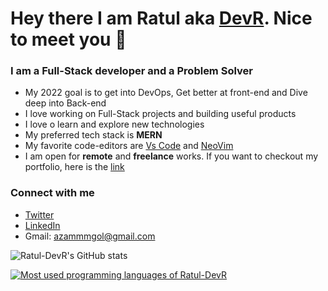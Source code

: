 # Hey there I am Ratul aka [DevR](http://devr.netlify.app). Nice to meet you 👋

### I am a Full-Stack developer and a Problem Solver

- My 2022 goal is to get into DevOps, Get better at front-end and Dive deep into Back-end
- I love working on Full-Stack projects and building useful products
- I love o learn and explore new technologies
- My preferred tech stack is **MERN**
- My favorite code-editors are [Vs Code](https://code.visualstudio.com/) and [NeoVim](https://neovim.io/)
- I am open for **remote** and **freelance** works. If you want to checkout my portfolio, here is the [link](http://devr.netlify.app)

### Connect with me

- [Twitter](https://twitter.com/Ratul_devR)
- [LinkedIn](https://www.linkedin.com/in/minhazur-rahman-ratul-407352211/)
- Gmail: azammmgol@gmail.com

![Ratul-DevR's GitHub stats](https://github-readme-stats.vercel.app/api?username=ratul-devr&show_icons=true&theme=radical)

[![Most used programming languages of Ratul-DevR](https://github-readme-stats.vercel.app/api/top-langs/?username=ratul-devr)](https://github.com/anuraghazra/github-readme-stats)
